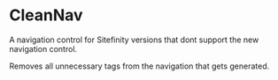 CleanNav
========
A navigation control for Sitefinity versions that dont support the new navigation control.

Removes all unnecessary tags from the navigation that gets generated.
